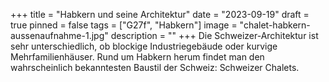 +++
title = "Habkern und seine Architektur"
date = "2023-09-19"
draft = true
pinned = false
tags = ["G27f", "Habkern"]
image = "chalet-habkern-aussenaufnahme-1.jpg"
description = ""
+++
Die Schweizer-Architektur ist sehr unterschiedlich, ob blockige Industriegebäude oder kurvige Mehrfamilienhäuser. Rund um Habkern herum findet man den wahrscheinlich bekanntesten Baustil der Schweiz: Schweizer Chalets.